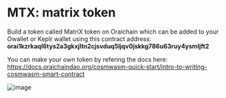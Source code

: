 # MTX: matrix token
Build a token called MatriX token on Oraichain which can be added to your Owallet or Keplr wallet using this contract address:
**orai1kzrkaql6tys2a3gkxjltn2cjsvduq5ljqv0jskkg786u63ruy4ysmljft2**

You can make your own token by refering the docs here: https://docs.oraichaindao.org/cosmwasm-quick-start/intro-to-writing-cosmwasm-smart-contract

![image](https://github.com/LogicalGuy77/first_token/assets/138717001/0744f990-2d6b-4652-8e93-fbbe72abb63f)
